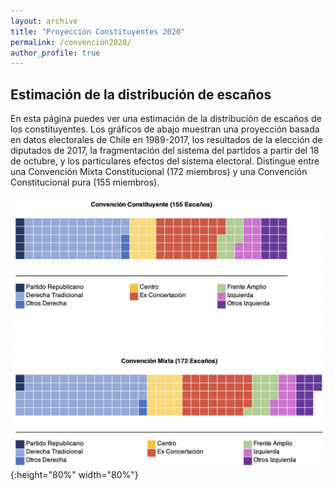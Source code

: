 ```yaml
---
layout: archive
title: "Proyección Constituyentes 2020"
permalink: /convención2020/
author_profile: true
---
```


## Estimación de la distribución de escaños

En esta página puedes ver una estimación de la distribución de escaños de los constituyentes. Los gráficos de abajo muestran una proyección basada en datos electorales de Chile en 1989-2017, los resultados de la elección de diputados de 2017, la fragmentación del sistema del partidos a partir del 18 de octubre, y los particulares efectos del sistema electoral. Distingue entre una Convención Mixta Constitucional (172 miembros) y una Convención Constitucional pura (155 miembros).


![cc](/images/distribuciones.png){:height="80%" width="80%"}



<div class="flourish-embed flourish-parliament" data-src="visualisation/1553318"><script src="https://public.flourish.studio/resources/embed.js"></script></div>
